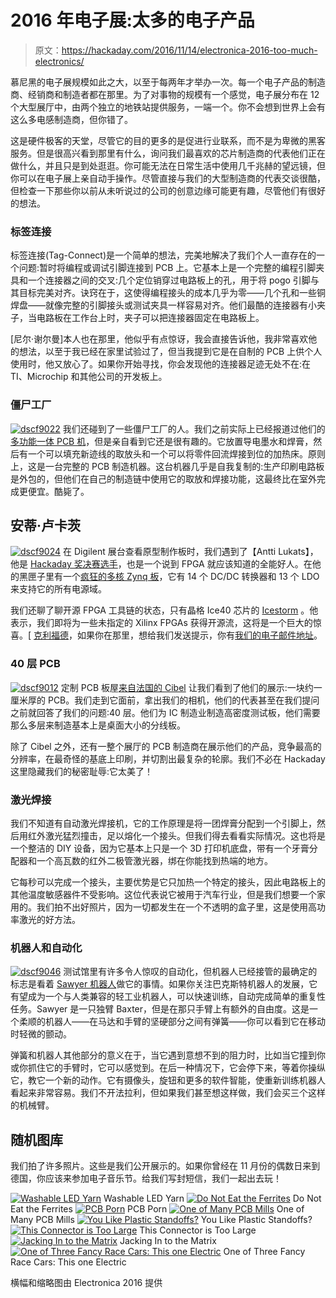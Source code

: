 # 2016 年电子展:太多的电子产品

> 原文：<https://hackaday.com/2016/11/14/electronica-2016-too-much-electronics/>

慕尼黑的电子展规模如此之大，以至于每两年才举办一次。每一个电子产品的制造商、经销商和制造者都在那里。为了对事物的规模有一个感觉，电子展分布在 12 个大型展厅中，由两个独立的地铁站提供服务，一端一个。你不会想到世界上会有这么多电感制造商，但你错了。

这是硬件极客的天堂，尽管它的目的更多的是促进行业联系，而不是为卑微的黑客服务。但是很高兴看到那里有什么，询问我们最喜欢的芯片制造商的代表他们正在做什么，并且只是到处逛逛。你可能无法在日常生活中使用几千兆赫的望远镜，但你可以在电子展上亲自动手操作。尽管直接与我们的大型制造商的代表交谈很酷，但检查一下那些你以前从未听说过的公司的创意边缘可能更有趣，尽管他们有很好的想法。

### 标签连接

标签连接(Tag-Connect)是一个简单的想法，完美地解决了我们个人一直存在的一个问题:暂时将编程或调试引脚连接到 PCB 上。它基本上是一个完整的编程引脚夹具和一个连接器之间的交叉:几个定位销穿过电路板上的孔，用于将 pogo 引脚与其目标完美对齐。诀窍在于，这使得编程接头的成本几乎为零——几个孔和一些铜焊盘——就像完整的引脚接头或测试夹具一样容易对齐。他们最酷的连接器有小夹子，当电路板在工作台上时，夹子可以把连接器固定在电路板上。

[尼尔·谢尔曼]本人也在那里，他似乎有点惊讶，我会直接告诉他，我非常喜欢他的想法，以至于我已经在家里试验过了，但当我提到它是在自制的 PCB 上供个人使用时，他又放心了。如果你开始寻找，你会发现他的连接器足迹无处不在:在 TI、Microchip 和其他公司的开发板上。

### 僵尸工厂

[![dscf9022](img/8247a97c66a59e72adc2de84bd199366.png)](https://hackaday.com/wp-content/uploads/2016/11/dscf9022.jpg) 我们还碰到了一些僵尸工厂的人。我们之前实际上已经报道过他们的[多功能一体 PCB 机](http://hackaday.com/2014/08/14/circuit-printer-doubles-as-a-pick-and-place/)，但是亲自看到它还是很有趣的。它放置导电墨水和焊膏，然后有一个可以填充新迹线的取放头和一个可以将零件回流焊接到位的加热床。原则上，这是一台完整的 PCB 制造机器。这台机器几乎是自我复制的:生产印刷电路板是外包的，但他们在自己的制造链中使用它的取放和焊接功能，这最终比在室外完成更便宜。酷毙了。

## 安蒂·卢卡茨

[![dscf9024](img/9bc8a0886faedf59eb649c53a8b70101.png)](https://hackaday.com/wp-content/uploads/2016/11/dscf9024.jpg) 在 Digilent 展台查看原型制作板时，我们遇到了【Antti Lukats】，他是 [Hackaday 奖决赛选手](https://hackaday.io/project/6592-dipsy)，也是一个说到 FPGA 就应该知道的全能好人。在他的黑匣子里有一个[疯狂的多核 Zynq 板](http://www.trenz-electronic.de/products/fpga-boards/trenz-electronic/te0808-zynq-ultrascale.html)，它有 14 个 DC/DC 转换器和 13 个 LDO 来支持它的所有电源域。

我们还聊了聊开源 FPGA 工具链的状态，只有晶格 Ice40 芯片的 [Icestorm](https://hackaday.com/tag/icestorm/) 。他表示，我们即将为一些未指定的 Xilinx FPGAs 获得开源流，这将是一个巨大的惊喜。[ [克利福德](https://hackaday.com/2015/12/29/32c3-a-free-and-open-source-verilog-to-bitstream-flow-for-ice40-fpgas/)，如果你在那里，想给我们发送提示，你有[我们的电子邮件地址](mailto:tips@hackaday.com?subject=[FPGA])。

### 40 层 PCB

[![dscf9012](img/5c7a40cb40226f215af10ac04fd4dcc6.png)](https://hackaday.com/wp-content/uploads/2016/11/dscf9012.jpg) 定制 PCB 板屋[来自法国的 Cibel](http://www.cibel.com/en) 让我们看到了他们的展示:一块约一厘米厚的 PCB。我们走到它面前，拿出我们的相机，他们的代表甚至在我们提问之前就回答了我们的问题:40 层。他们为 IC 制造业制造高密度测试板，他们需要那么多层来制造基本上是桌面大小的分线板。

除了 Cibel 之外，还有一整个展厅的 PCB 制造商在展示他们的产品，竞争最高的分辨率，在最奇怪的基底上印刷，并切割出最复杂的轮廓。我们不必在 Hackaday 这里隐藏我们的秘密耻辱:它太美了！

### 激光焊接

我们不知道有自动激光焊接机，它的工作原理是将一团焊膏分配到一个引脚上，然后用红外激光猛烈撞击，足以熔化一个接头。但我们得去看看实际情况。这也将是一个整洁的 DIY 设备，因为它基本上只是一个 3D 打印机底盘，带有一个牙膏分配器和一个高瓦数的红外二极管激光器，绑在你能找到热端的地方。

它每秒可以完成一个接头，主要优势是它只加热一个特定的接头，因此电路板上的其他温度敏感器件不受影响。这位代表说它被用于汽车行业，但是我们想要一个家用的。我们拍不出好照片，因为一切都发生在一个不透明的盒子里，这是使用高功率激光的好方法。

### 机器人和自动化

[![dscf9046](img/34ac88df9e798c4364431d182e2a70a9.png)](https://hackaday.com/wp-content/uploads/2016/11/dscf90461.jpg) 测试馆里有许多令人惊叹的自动化，但机器人已经接管的最确定的标志是看着 [Sawyer 机器人](http://www.rethinkrobotics.com/sawyer-intera-3/)做它的事情。如果你关注巴克斯特机器人的发展，它有望成为一个与人类兼容的轻工业机器人，可以快速训练，自动完成简单的重复性任务。Sawyer 是一只独臂 Baxter，但是在那只手臂上有额外的自由度。这是一个柔顺的机器人——在马达和手臂的坚硬部分之间有弹簧——你可以看到它在移动时轻微的颤动。

弹簧和机器人其他部分的意义在于，当它遇到意想不到的阻力时，比如当它撞到你或你抓住它的手臂时，它可以感觉到。在后一种情况下，它会停下来，等着你操纵它，教它一个新的动作。它有摄像头，旋钮和更多的软件智能，使重新训练机器人看起来非常容易。我们不开法拉利，但如果我们甚至想这样做，我们会买三个这样的机械臂。

## 随机图库

我们拍了许多照片。这些是我们公开展示的。如果你曾经在 11 月份的偶数日来到德国，你应该来参加电子音乐节。给我们写封短信，我们一起出去玩！

 [![Washable LED Yarn](img/228001c1e8227f42c8a8b0956575a5b4.png "dscf9037")](https://hackaday.com/dscf9037/) Washable LED Yarn [![Do Not Eat the Ferrites](img/d4fb6023e4713d8549affb11fcccc700.png "dscf9019_bright")](https://hackaday.com/dscf9019_bright/) Do Not Eat the Ferrites [![PCB Porn](img/64db1245a1a29c0f2b6ca876c891a854.png "dscf9010")](https://hackaday.com/dscf9010/) PCB Porn [![One of Many PCB Mills](img/edc99ab180a296732074daf46460867f.png "dscf9011")](https://hackaday.com/dscf9011/) One of Many PCB Mills [![You Like Plastic Standoffs?](img/1e436c3965c95c60d9be0d869875edae.png "dscf9007")](https://hackaday.com/dscf9007/) You Like Plastic Standoffs? [![This Connector is Too Large](img/69871f68d32901d842dbb4cbacb22b7e.png "dscf9008")](https://hackaday.com/dscf9008/) This Connector is Too Large [![Jacking In to the Matrix](img/e28a0eca8aef5332baa92a96641317e7.png "dscf9044")](https://hackaday.com/dscf9044/) Jacking In to the Matrix [![One of Three Fancy Race Cars: This one Electric](img/622ccf98a317ef2427637818a71e00d9.png "dscf9021")](https://hackaday.com/dscf9021/) One of Three Fancy Race Cars: This one Electric

横幅和缩略图由 Electronica 2016 提供